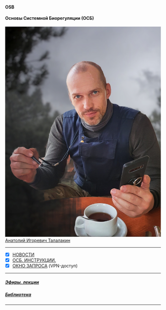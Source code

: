 #### OSB  
#### Основы Системной Биорегуляции (ОСБ)  
![](!AIT.jpg)  
[Анатолий Игоревич Талалакин](!AI_Talalakin.md)  
***  
- [x] [НОВОСТИ](!News.md#News)  
- [x] [ОСБ. ИНСТРУКЦИИ.](!0SB_Instructio.md#0SB_Instructio)  
- [x] [ОКНО ЗАПРОСА](http://mductor.weebly.com/a.html) (VPN-доступ)    
***  
##### [Эфиры, лекции](!Lectio.md#Lectio)  
##### [Библиотека](!Library.md#Library)   
***  

